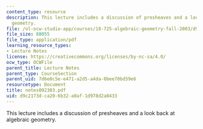 ```yaml
---
content_type: resource
description: This lecture includes a discussion of presheaves and a look back at algebraic
  geometry.
file: /ol-ocw-studio-app/courses/18-725-algebraic-geometry-fall-2003/d9c2173dca206b32a0af1d978d2a0433_notes092303.pdf
file_size: 88055
file_type: application/pdf
learning_resource_types:
- Lecture Notes
license: https://creativecommons.org/licenses/by-nc-sa/4.0/
ocw_type: OCWFile
parent_title: Lecture Notes
parent_type: CourseSection
parent_uid: 7d6e0c5e-e471-a2d5-a4da-0bee70bd59e6
resourcetype: Document
title: notes092303.pdf
uid: d9c2173d-ca20-6b32-a0af-1d978d2a0433
---
```

This lecture includes a discussion of presheaves and a look back at algebraic geometry.